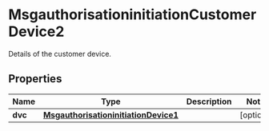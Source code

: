 

# MsgauthorisationinitiationCustomerDevice2

Details of the customer device.

## Properties

| Name | Type | Description | Notes |
|------------ | ------------- | ------------- | -------------|
|**dvc** | [**MsgauthorisationinitiationDevice1**](MsgauthorisationinitiationDevice1.md) |  |  [optional] |



